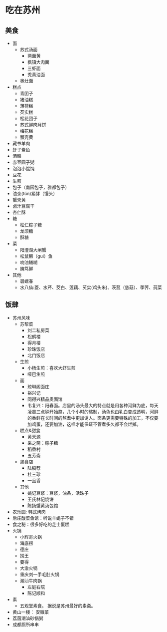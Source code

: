 # 吃在苏州
## 美食
* 面
  * 苏式汤面
    * 两面黄
    * 枫镇大肉面
    * 三虾面
    * 秃黄油面
  * 奥灶面
* 糕点
  * 青团子
  * 猪油糕
  * 薄荷糕
  * 芡实糕
  * 松花团子
  * 苏式鲜肉月饼
  * 梅花糕
  * 蟹壳黄
* 藏书羊肉
* 虾子鲞鱼
* 酒酿
* 赤豆圆子粥
* 泡泡小馄饨
* 豆花
* 生煎
* 包子（南园包子，雅都包子）
* 油氽(tǔn)紧酵（馒头）
* 蟹壳黄
* 卤汁豆腐干
* 杏仁酥
* 糖
  * 松仁粽子糖
  * 龙须糖
  * 酥糖
* 菜
  * 阳澄湖大闸蟹
  * 松鼠鳜（gui）鱼
  * 响油鳝糊
  * 腌笃鲜
* 其他
  * 碧螺春
  * 水八仙:菱、水芹、茭白、莲藕、芡实(鸡头米)、茨菰（慈菇）、荸荠、莼菜

## 饭肆
* 苏州风味
  * 苏帮菜
    * 刘二私房菜
    * 松鹤楼
    * 得月楼
    * 珍珠饭店
    * 北门饭店
  * 生煎
    * 小杨生煎：喜欢大虾生煎
    * 哑巴生煎
  * 面
    * 琼琳阁面庄
    * 裕兴记
    * 同得兴精品奥面馆
    * 韦复兴：阳春面。店里的汤头最大的特点就是用各种河鲜为底，每天凌晨三点钟开始熬，几个小时的熬制，汤色也由乳白变成透明，河鲜的香鲜在长时间的熬煮中更加诱人。面条更需要特殊的加工，不仅要加鸡蛋，还要加油，这样才能保证不管煮多久都不会烂掉。
  * 糕点&甜食
    * 黄天源
    * 采之斋：粽子糖
    * 稻香村
    * 五芳斋
  * 熟食店
    * 陆稿荐
    * 杜三珍
    * 一品香
  * 其他
    * 姚记豆浆：豆浆，油条，活珠子
    * 王氏林记烧饼
    * 陈扬蟹黄汤包馆
* 农乐园: 韩式烤肉
* 后庄酸菜鱼馆：听说羊蝎子不错
* 食之秘：很多好吃的芝士蛋糕
* 火锅
  * 小辉哥火锅
  * 海底捞
  * 德庄
  * 捞王
  * 要得
  * 大渝火锅
  * 重庆刘一手毛肚火锅
  * 潮汕牛肉锅
    * 左庭右院
    * 陈记顺和
* 素
  * 五观堂素食。 据说是苏州最好的素斋。
* 黄山一楼： 安徽菜
* 荔茵潮汕砂锅粥
* 成都厕所串串
